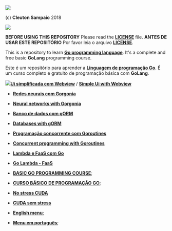 ![](../golangnetwork-logo.png)

(c) **Cleuton Sampaio** 2018

[![](./banner_livros2.png)](https://www.lcm.com.br/site/#livros/busca?term=cleuton)

**BEFORE USING THIS REPOSITORY** Please read the [**LICENSE**](./LICENSE) file. 
**ANTES DE USAR ESTE REPOSITÓRIO** Por favor leia o arquivo [**LICENSE**](./LICENSE).

This is a repository to learn [**Go programming language**](https://golang.org/). It's a complete and free basic **GoLang** programming course. 

Este é um repositório para aprender a [**Linguagem de programação Go**](https://golang.org/). É um curso completo e gratuito de programação básica com **GoLang**.

![](./new.png)[**Ui simplificada com Webview**](./portuguese/uidemo) / [**Simple Ui with Webview**](./english/uidemo)
- [**Redes neurais com Gorgonia**](./portuguese/deeplearning1)
- [**Neural networks with Gorgonia**](./english/deeplearning1)
- [**Banco de dados com gORM**](./portuguese/gorm1)
- [**Databases with gORM**](./english/gorm1)
- [**Programação concorrente com Goroutines**](./portuguese/goroutines1) 
- [**Concurrent programming with Goroutines**](./english/goroutines1)
- [**Lambda e FaaS com Go**](./portuguese/golambda)
- [**Go Lambda - FaaS**](./english/golambda) 
- [**BASIC GO PROGRAMMING COURSE**](./english/course.md);
- [**CURSO BÁSICO DE PROGRAMAÇÃO GO**](./portuguese/curso.md);
- [**No stress CUDA**](./english/cuda/nostress)
- [**CUDA sem stress**](./portuguese/cuda/nostress)

- [**English menu**](./english/README.md);
- [**Menu em português**](./portuguese/README.md);



